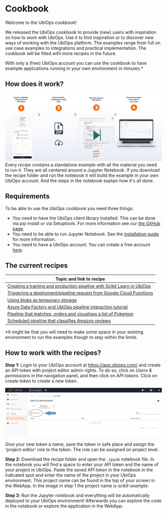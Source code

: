 # Cookbook

Welcome to the UbiOps cookbook!

We released the UbiOps cookbook to provide (new) users with inspiration on how to work with UbiOps. 
Use it to find inspiration or to discover new ways of
working with the UbiOps platform. The examples range from full on use case examples to integrations and practical
implementation. The cookbook will be filled with more recipes in the future.

With only a (free) UbiOps account you can use the cookbook to have example applications running in your own environment 
in minutes.*


## How does it work?

![steps-overview](./step-by-step-cookbook.png)
Every *recipe* contains a standalone example with all the material you need to run it. They are all centered around 
a Jupyter Notebook. If you download the recipe folder and run the notebook it will build the example in your own 
UbiOps account. And the steps in the notebook explain how it's all done.


## Requirements

To be able to use the UbiOps cookbook you need three things:

- You need to have the UbiOps client library installed. This can be done via pip install or via Setuptools. For more 
information see our <a href="https://github.com/UbiOps/client-library-python" target="_blank">the GitHub page</a>.
- You need to be able to run Jupyter Notebook. See the <a href="https://jupyter.org/install" target="_blank">installation guide</a> 
  for more information.
- You need to have a UbiOps account. You can create a free account <a href="https://app.ubiops.com/sign-up" target="_blank">here</a>.


## The current recipes

| Topic and link to recipe                                                                                                  |
|---------------------------------------------------------------------------------------------------------------------------|
| [Creating a training and production pipeline with Scikit Learn in UbiOps](scikit-deployment/README.md)                    | 
| [Triggering a deployment/pipeline request from Google Cloud Functions](google-cloud-functions-triggered-request/README.md)|
| [Using blobs as temporary storage](blobs-temporary-storage/README.md)                                                     |
| [Azure Data Factory and UbiOps pipeline interaction tutorial](azure-data-factory/README.md)                               |
| [Pipeline that matches, orders and visualises a list of Pokemon](pokemonpipeline/Readme.md)                               |
| [Scheduled pipeline that classifies Amazon reviews](amazon-review-pipeline/README.md)                                     |

*It might be that you will need to make some space in your existing environment to run the examples though to stay 
within the limits.


## How to work with the recipes?

**Step 1:** Login to your UbiOps account at <a href="https://app.ubiops.com" target="_blank">https://app.ubiops.com/</a> 
and create an API token with project editor
admin rights. To do so, click on *Users & permissions* in the navigation panel, and then click on *API tokens*.
Click on *create token* to create a new token.

![Creating an API token](./api_token_screenshot.png)

Give your new token a name, save the token in safe place and assign the 'project-editor' role to the token.
The role can be assigned on project level.

**Step 2:** Download the recipe folder and open the `.ipynb` notebook file. In the notebook you will find a space
to enter your API token and the name of your project in UbiOps. Paste the saved API token in the notebook in the indicated spot
and enter the name of the project in your UbiOps environment. This project name can be found in the top of your screen in the
WebApp. In the image in step 1 the project name is *scikit-example*.

**Step 3:** Run the Jupyter notebook and everything will be automatically deployed to your UbiOps environment! 
Afterwards you can explore the code in the notebook or explore the application in the WebApp.